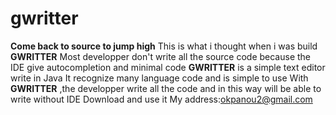 # gwritter
<strong>Come back to source to jump high</strong>
This is what i thought when i was build <strong>GWRITTER</strong>
Most developper don't write all the source code because the IDE give autocompletion and minimal code
<strong>GWRITTER</strong> is a simple text editor write in Java
It recognize many language code and is simple to use
With <strong>GWRITTER</strong> ,the developper write all the code and in this way will be able to write without IDE
Download and use it 
My address:okpanou2@gmail.com
